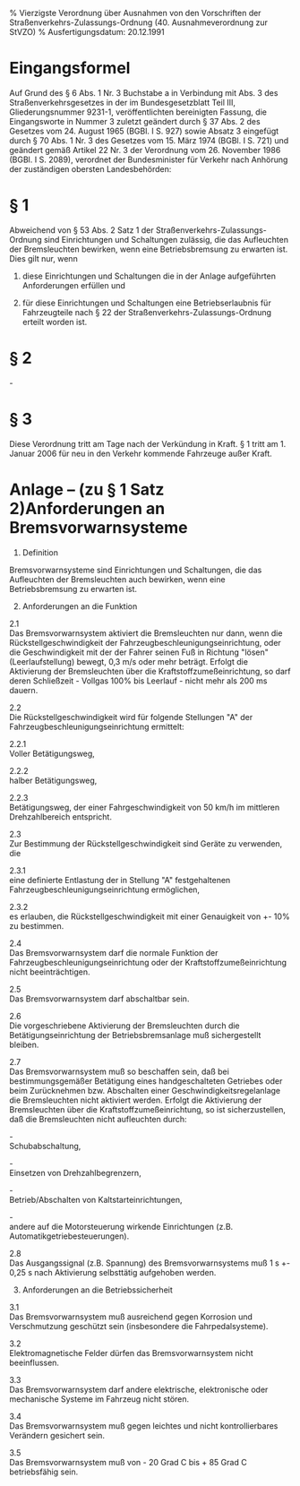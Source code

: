 % Vierzigste Verordnung über Ausnahmen von den Vorschriften der Straßenverkehrs-Zulassungs-Ordnung  (40. Ausnahmeverordnung zur StVZO)
% Ausfertigungsdatum: 20.12.1991
 
# Eingangsformel

Auf Grund des § 6 Abs. 1 Nr. 3 Buchstabe a in Verbindung mit Abs. 3 des Straßenverkehrsgesetzes in der im Bundesgesetzblatt Teil III, Gliederungsnummer 9231-1, veröffentlichten bereinigten Fassung, die Eingangsworte in Nummer 3 zuletzt geändert durch § 37 Abs. 2 des Gesetzes vom 24. August 1965 (BGBl. I S. 927) sowie Absatz 3 eingefügt durch § 70 Abs. 1 Nr. 3 des Gesetzes vom 15. März 1974 (BGBl. I S. 721) und geändert gemäß Artikel 22 Nr. 3 der Verordnung vom 26. November 1986 (BGBl. I S. 2089), verordnet der Bundesminister für Verkehr nach Anhörung der zuständigen obersten Landesbehörden:

# § 1

Abweichend von § 53 Abs. 2 Satz 1 der Straßenverkehrs-Zulassungs-Ordnung sind Einrichtungen und Schaltungen zulässig, die das Aufleuchten der Bremsleuchten bewirken, wenn eine Betriebsbremsung zu erwarten ist. Dies gilt nur, wenn

1. diese Einrichtungen und Schaltungen die in der Anlage aufgeführten Anforderungen erfüllen und

2. für diese Einrichtungen und Schaltungen eine Betriebserlaubnis für Fahrzeugteile nach § 22 der Straßenverkehrs-Zulassungs-Ordnung erteilt worden ist.

# § 2

\-

# § 3

Diese Verordnung tritt am Tage nach der Verkündung in Kraft. § 1 tritt am 1. Januar 2006 für neu in den Verkehr kommende Fahrzeuge außer Kraft.

# Anlage – (zu § 1 Satz 2)Anforderungen an Bremsvorwarnsysteme

  
1. Definition

Bremsvorwarnsysteme sind Einrichtungen und Schaltungen, die das Aufleuchten der Bremsleuchten auch bewirken, wenn eine Betriebsbremsung zu erwarten ist.

2. Anforderungen an die Funktion

2.1  
Das Bremsvorwarnsystem aktiviert die Bremsleuchten nur dann, wenn die Rückstellgeschwindigkeit der Fahrzeugbeschleunigungseinrichtung, oder die Geschwindigkeit mit der der Fahrer seinen Fuß in Richtung "lösen" (Leerlaufstellung) bewegt, 0,3 m/s oder mehr beträgt. Erfolgt die Aktivierung der Bremsleuchten über die Kraftstoffzumeßeinrichtung, so darf deren Schließzeit - Vollgas 100% bis Leerlauf - nicht mehr als 200 ms dauern.

2.2  
Die Rückstellgeschwindigkeit wird für folgende Stellungen "A" der Fahrzeugbeschleunigungseinrichtung ermittelt:

2.2.1  
Voller Betätigungsweg,

2.2.2  
halber Betätigungsweg,

2.2.3  
Betätigungsweg, der einer Fahrgeschwindigkeit von 50 km/h im mittleren Drehzahlbereich entspricht.

2.3  
Zur Bestimmung der Rückstellgeschwindigkeit sind Geräte zu verwenden, die

2.3.1  
eine definierte Entlastung der in Stellung "A" festgehaltenen Fahrzeugbeschleunigungseinrichtung ermöglichen,

2.3.2  
es erlauben, die Rückstellgeschwindigkeit mit einer Genauigkeit von +- 10% zu bestimmen.

2.4  
Das Bremsvorwarnsystem darf die normale Funktion der Fahrzeugbeschleunigungseinrichtung oder der Kraftstoffzumeßeinrichtung nicht beeinträchtigen.

2.5  
Das Bremsvorwarnsystem darf abschaltbar sein.

2.6  
Die vorgeschriebene Aktivierung der Bremsleuchten durch die Betätigungseinrichtung der Betriebsbremsanlage muß sichergestellt bleiben.

2.7  
Das Bremsvorwarnsystem muß so beschaffen sein, daß bei bestimmungsgemäßer Betätigung eines handgeschalteten Getriebes oder beim Zurücknehmen bzw. Abschalten einer Geschwindigkeitsregelanlage die Bremsleuchten nicht aktiviert werden. Erfolgt die Aktivierung der Bremsleuchten über die Kraftstoffzumeßeinrichtung, so ist sicherzustellen, daß die Bremsleuchten nicht aufleuchten durch:

\-  
Schubabschaltung,

\-  
Einsetzen von Drehzahlbegrenzern,

\-  
Betrieb/Abschalten von Kaltstarteinrichtungen,

\-  
andere auf die Motorsteuerung wirkende Einrichtungen (z.B. Automatikgetriebesteuerungen).

2.8  
Das Ausgangssignal (z.B. Spannung) des Bremsvorwarnsystems muß 1 s +- 0,25 s nach Aktivierung selbsttätig aufgehoben werden.

3. Anforderungen an die Betriebssicherheit

3.1  
Das Bremsvorwarnsystem muß ausreichend gegen Korrosion und Verschmutzung geschützt sein (insbesondere die Fahrpedalsysteme).

3.2  
Elektromagnetische Felder dürfen das Bremsvorwarnsystem nicht beeinflussen.

3.3  
Das Bremsvorwarnsystem darf andere elektrische, elektronische oder mechanische Systeme im Fahrzeug nicht stören.

3.4  
Das Bremsvorwarnsystem muß gegen leichtes und nicht kontrollierbares Verändern gesichert sein.

3.5  
Das Bremsvorwarnsystem muß von - 20 Grad C bis + 85 Grad C betriebsfähig sein.
